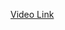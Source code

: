 <a href="https://drive.google.com/file/d/17JCrwSYnrJfaBYMrfj027cPDYlE_RIrz/view?usp=drive_link">Video Link</a>
